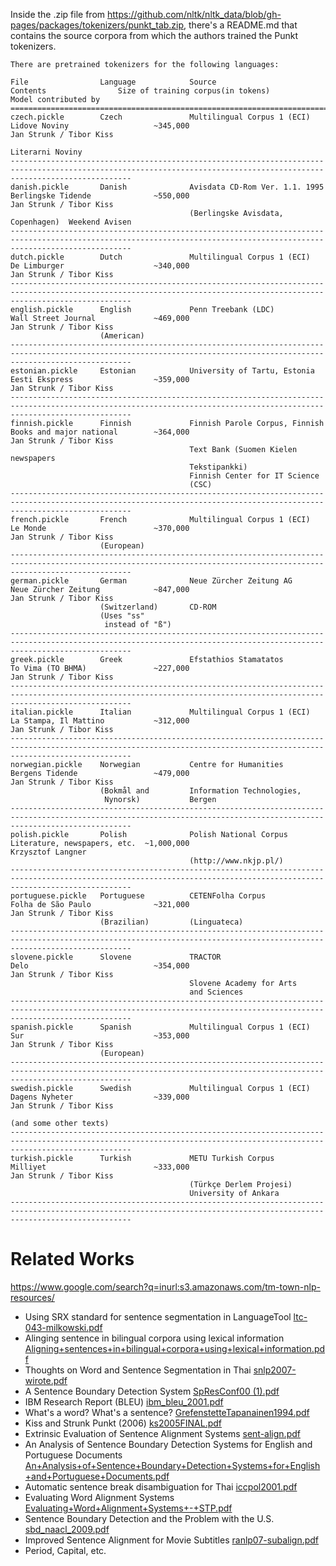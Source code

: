Inside the .zip file from https://github.com/nltk/nltk_data/blob/gh-pages/packages/tokenizers/punkt_tab.zip, there's a README.md that contains the source corpora from which the authors trained the Punkt tokenizers. 

```
There are pretrained tokenizers for the following languages:

File                Language            Source                             Contents                Size of training corpus(in tokens)           Model contributed by
=======================================================================================================================================================================
czech.pickle        Czech               Multilingual Corpus 1 (ECI)        Lidove Noviny                   ~345,000                             Jan Strunk / Tibor Kiss
                                                                           Literarni Noviny
-----------------------------------------------------------------------------------------------------------------------------------------------------------------------
danish.pickle       Danish              Avisdata CD-Rom Ver. 1.1. 1995     Berlingske Tidende              ~550,000                             Jan Strunk / Tibor Kiss
                                        (Berlingske Avisdata, Copenhagen)  Weekend Avisen
-----------------------------------------------------------------------------------------------------------------------------------------------------------------------
dutch.pickle        Dutch               Multilingual Corpus 1 (ECI)        De Limburger                    ~340,000                             Jan Strunk / Tibor Kiss
-----------------------------------------------------------------------------------------------------------------------------------------------------------------------
english.pickle      English             Penn Treebank (LDC)                Wall Street Journal             ~469,000                             Jan Strunk / Tibor Kiss
                    (American)
-----------------------------------------------------------------------------------------------------------------------------------------------------------------------
estonian.pickle     Estonian            University of Tartu, Estonia       Eesti Ekspress                  ~359,000                             Jan Strunk / Tibor Kiss
-----------------------------------------------------------------------------------------------------------------------------------------------------------------------
finnish.pickle      Finnish             Finnish Parole Corpus, Finnish     Books and major national        ~364,000                             Jan Strunk / Tibor Kiss
                                        Text Bank (Suomen Kielen           newspapers
                                        Tekstipankki)
                                        Finnish Center for IT Science
                                        (CSC)
-----------------------------------------------------------------------------------------------------------------------------------------------------------------------
french.pickle       French              Multilingual Corpus 1 (ECI)        Le Monde                        ~370,000                             Jan Strunk / Tibor Kiss
                    (European)
-----------------------------------------------------------------------------------------------------------------------------------------------------------------------
german.pickle       German              Neue Zürcher Zeitung AG            Neue Zürcher Zeitung            ~847,000                             Jan Strunk / Tibor Kiss
                    (Switzerland)       CD-ROM
                    (Uses "ss"
                     instead of "ß")
-----------------------------------------------------------------------------------------------------------------------------------------------------------------------
greek.pickle        Greek               Efstathios Stamatatos              To Vima (TO BHMA)               ~227,000                             Jan Strunk / Tibor Kiss
-----------------------------------------------------------------------------------------------------------------------------------------------------------------------
italian.pickle      Italian             Multilingual Corpus 1 (ECI)        La Stampa, Il Mattino           ~312,000                             Jan Strunk / Tibor Kiss
-----------------------------------------------------------------------------------------------------------------------------------------------------------------------
norwegian.pickle    Norwegian           Centre for Humanities              Bergens Tidende                 ~479,000                             Jan Strunk / Tibor Kiss
                    (Bokmål and         Information Technologies,
                     Nynorsk)           Bergen
-----------------------------------------------------------------------------------------------------------------------------------------------------------------------
polish.pickle       Polish              Polish National Corpus             Literature, newspapers, etc.  ~1,000,000                             Krzysztof Langner
                                        (http://www.nkjp.pl/)
-----------------------------------------------------------------------------------------------------------------------------------------------------------------------
portuguese.pickle   Portuguese          CETENFolha Corpus                  Folha de São Paulo              ~321,000                             Jan Strunk / Tibor Kiss
                    (Brazilian)         (Linguateca)
-----------------------------------------------------------------------------------------------------------------------------------------------------------------------
slovene.pickle      Slovene             TRACTOR                            Delo                            ~354,000                             Jan Strunk / Tibor Kiss
                                        Slovene Academy for Arts
                                        and Sciences
-----------------------------------------------------------------------------------------------------------------------------------------------------------------------
spanish.pickle      Spanish             Multilingual Corpus 1 (ECI)        Sur                             ~353,000                             Jan Strunk / Tibor Kiss
                    (European)
-----------------------------------------------------------------------------------------------------------------------------------------------------------------------
swedish.pickle      Swedish             Multilingual Corpus 1 (ECI)        Dagens Nyheter                  ~339,000                             Jan Strunk / Tibor Kiss
                                                                           (and some other texts)
-----------------------------------------------------------------------------------------------------------------------------------------------------------------------
turkish.pickle      Turkish             METU Turkish Corpus                Milliyet                        ~333,000                             Jan Strunk / Tibor Kiss
                                        (Türkçe Derlem Projesi)
                                        University of Ankara
-----------------------------------------------------------------------------------------------------------------------------------------------------------------------

```


# Related Works

https://www.google.com/search?q=inurl:s3.amazonaws.com/tm-town-nlp-resources/

- Using SRX standard for sentence segmentation in LanguageTool [ltc-043-milkowski.pdf](https://github.com/user-attachments/files/20261132/ltc-043-milkowski.pdf)
- Alinging sentence in bilingual corpora using lexical information [Aligning+sentences+in+bilingual+corpora+using+lexical+information.pdf](https://github.com/user-attachments/files/20261133/Aligning%2Bsentences%2Bin%2Bbilingual%2Bcorpora%2Busing%2Blexical%2Binformation.pdf)
- Thoughts on Word and Sentence Segmentation in Thai [snlp2007-wirote.pdf](https://github.com/user-attachments/files/20261146/snlp2007-wirote.pdf)
- A Sentence Boundary Detection System [SpResConf00 (1).pdf](https://github.com/user-attachments/files/20261148/SpResConf00.1.pdf)
- IBM Research Report (BLEU) [ibm_bleu_2001.pdf](https://github.com/user-attachments/files/20261156/ibm_bleu_2001.pdf)
- What's a word? What's a sentence? [GrefenstetteTapanainen1994.pdf](https://github.com/user-attachments/files/20261157/GrefenstetteTapanainen1994.pdf)
- Kiss and Strunk Punkt (2006) [ks2005FINAL.pdf](https://github.com/user-attachments/files/20261160/ks2005FINAL.pdf)
- Extrinsic Evaluation of Sentence Alignment Systems [sent-align.pdf](https://github.com/user-attachments/files/20261166/sent-align.pdf)
- An Analysis of Sentence Boundary Detection Systems for English and Portuguese Documents [An+Analysis+of+Sentence+Boundary+Detection+Systems+for+English+and+Portuguese+Documents.pdf](https://github.com/user-attachments/files/20261169/An%2BAnalysis%2Bof%2BSentence%2BBoundary%2BDetection%2BSystems%2Bfor%2BEnglish%2Band%2BPortuguese%2BDocuments.pdf)
- Automatic sentence break disambiguation for Thai [iccpol2001.pdf](https://github.com/user-attachments/files/20261177/iccpol2001.pdf)
- Evaluating Word Alignment Systems [Evaluating+Word+Alignment+Systems+-+STP.pdf](https://github.com/user-attachments/files/20261180/Evaluating%2BWord%2BAlignment%2BSystems%2B-%2BSTP.pdf)
- Sentence Boundary Detection and the Problem with the U.S. [sbd_naacl_2009.pdf](https://github.com/user-attachments/files/20261184/sbd_naacl_2009.pdf)
- Improved Sentence Alignment for Movie Subtitles [ranlp07-subalign.pdf](https://github.com/user-attachments/files/20261186/ranlp07-subalign.pdf)
- Period, Capital, etc. 


